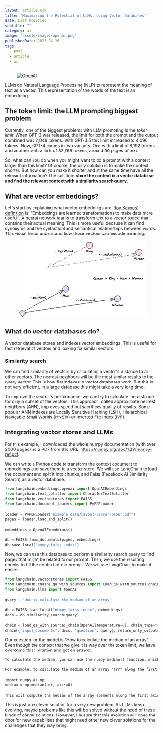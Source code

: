 ```yaml
---
layout: article.njk
title: "Maximizing the Potential of LLMs: Using Vector Databases"
date: Last Modified
subtitle: ""
category: ai
image: "assets/images/openai.png"
publishedDate: 2023-04-16
tags:
  - post
  - article
  - ai
---
```


<figure>
<img style="aspect-ratio: 897/467" alt="OpenAI" src="{{ image }}" />
</figure>

LLMs do Natural Language Processing (NLP) to represent the meaning of text as a vector. This representation of the words of the text is an embedding.

## The token limit: the LLM prompting biggest problem

Currently, one of the biggest problems with LLM prompting is the *token limit*. When GPT-3 was released, the limit for both the prompt and the output combined was 2,048 tokens. With GPT-3.5 this limit increased to 4,096 tokens. Now, GPT-4 comes in two variants. One with a limit of 8,192 tokens and another with a limit of 32,768 tokens, around 50 pages of text.

So, what can you do when you might want to do a prompt with a context larger than this limit? Of course, the only solution is to make the context shorter. But how can you make it shorter and at the same time have all the relevant information? The solution: **store the context in a vector database and find the relevant context with a similarity search query.**

## What are vector embeddings?

Let's start by explaining what vector embeddings are. [Roy Keynes' definition](https://roycoding.com/blog/2022/embeddings.html) is: "Embeddings are learned transformations to make data more useful". A neural network learns to transform text to a vector space that contains their actual meaning. This is more useful because it can find synonyms and the syntactical and semantical relationships between words. This visual helps understand how those vectors can encode meaning:

<figure>
<img alt="Word2Vec representation of Queen = King - Man + Woman" src="assets/images/word2vec-king.png" />
</figure>

## What do vector databases do?

A vector database stores and indexes vector embeddings. This is useful for fast retrieval of vectors and looking for similar vectors. 

### Similarity search

We can find similarity of vectors by calculating a vector's distance to all other vectors. The nearest neighbors will be the most similar results to the query vector. This is how flat indexes in vector databases work. But this is not very efficient, in a large database this might take a very long time.

To improve the search's performance, we can try to calculate the distance for only a subset of the vectors. This approach, called approximate nearest neighbors (ANN), improves speed but sacrifices quality of results. Some popular ANN indexes are Locally Sensitive Hashing (LSH), Hierarchical Navigable Small Worlds (HNSW) or Inverted File Index (IVF).

<ins class="adsbygoogle"
     style="display:block; text-align:center;"
     data-ad-layout="in-article"
     data-ad-format="fluid"
     data-ad-client="ca-pub-3558841073771468"
     data-ad-slot="5616977890"></ins>
     
## Integrating vector stores and LLMs 

For this example, I downloaded the whole numpy documentation (with over 2000 pages) as a PDF from this URL: https://numpy.org/doc/1.23/numpy-ref.pdf.

We can write a Python code to transform the context document to embeddings and save them to a vector store. We will use LangChain to load the document and split it into chunks, and Faiss (Facebook AI Similarity Search) as a vector database.

```python
from langchain.embeddings.openai import OpenAIEmbeddings
from langchain.text_splitter import CharacterTextSplitter
from langchain.vectorstores import FAISS
from langchain.document_loaders import PyPDFLoader

loader = PyPDFLoader("example_data/layout-parser-paper.pdf")
pages = loader.load_and_split()

embeddings = OpenAIEmbeddings()

db = FAISS.from_documents(pages, embeddings)
db.save_local("numpy_faiss_index")
```

Now, we can use this database to perform a similarity search query to find pages that might be related to our prompt. Then, we use the resulting chunks to fill the context of our prompt. We will use LangChain to make it easier:

```python
from langchain.vectorstores import FAISS
from langchain.chains.qa_with_sources import load_qa_with_sources_chain
from langchain.llms import OpenAI

query = "How to calculate the median of an array"

db = FAISS.load_local("numpy_faiss_index", embeddings)
docs = db.similarity_search(query)

chain = load_qa_with_sources_chain(OpenAI(temperature=0), chain_type="stuff")
chain({"input_documents": docs, "question": query}, return_only_outputs=True)
```

Our question for the model is "How to calculate the median of an array". Even though the context that we give it is way over the token limit, we have overcome this limitation and got an answer:

```txt
To calculate the median, you can use the numpy.median() function, which takes an input array or object that can be converted to an array and computes the median along the specified axis. The axis parameter specifies the axis or axes along which the medians are computed, and the default is to compute the median along a flattened version of the array. The function returns the median of the array elements.

For example, to calculate the median of an array "arr" along the first axis, you can use the following code:

import numpy as np
median = np.median(arr, axis=0)

This will compute the median of the array elements along the first axis, and return the result in the variable "median".
```

This is just one clever solution for a very new problem. As LLMs keep evolving, maybe problems like this will be solved without the need of these kinds of clever solutions. However, I'm sure that this evolution will open the door for new capabilities that might need other new clever solutions for the challenges that they may bring.

